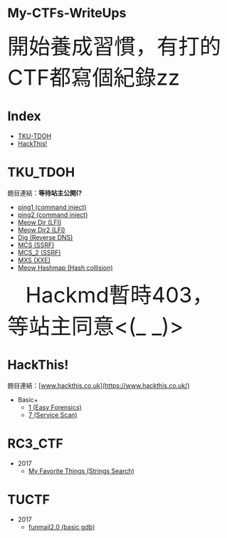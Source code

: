 # My-CTFs-WriteUps

<font size=30>
    開始養成習慣，有打的CTF都寫個紀錄zz  
</font>
<br>

# Index
* [TKU-TDOH](#TKU_TDOH)
* [HackThis!](#HackThis!)

# TKU_TDOH
題目連結：**等待站主公開(?**

* [ping1 (command inject)](https://hackmd.io/s/HJM1g6iib#ping1)
* [ping2 (command inject)](https://hackmd.io/s/HJM1g6iib#ping2)
* [Meow Dir (LFI)](https://hackmd.io/s/HJM1g6iib#meow-dir)
* [Meow Dir2 (LFI)](https://hackmd.io/s/HJM1g6iib#meow-dir2)
* [Dig (Reverse DNS)](https://hackmd.io/s/HJM1g6iib#dig)
* [MCS (SSRF)](https://hackmd.io/s/HJM1g6iib#mcs)
* [MCS_2 (SSRF)](https://hackmd.io/s/HJM1g6iib#mcs-2)
* [MXS (XXE)](https://hackmd.io/s/HJM1g6iib#mxs)
* [Meow Hashmap (Hash collision)](https://hackmd.io/s/HJM1g6iib#meow-hashmap)
<font size=30>
    Hackmd暫時403，等站主同意<(_ _)>
</font>

# HackThis!
題目連結：[www.hackthis.co.uk](https://www.hackthis.co.uk/)
* Basic+
    * [1 (Easy Forensics)](https://hackmd.io/s/Bki6vjakf#basic-level1) 
    * [7 (Service Scan)](https://hackmd.io/s/Bki6vjakf#basic-level7) 

# RC3_CTF
* 2017
    * [My Favorite Things (Strings Search)](https://hackmd.io/s/HylNmM1lf#my-favorite-things)

# TUCTF  
* 2017
    * [funmail2.0 (basic gdb)](https://hackmd.io/BwVghgRgTAbAxgMwLQAYFxUgLAhInAICM+0YWYA7AMxECcYAJjEA?view#funmail20)
